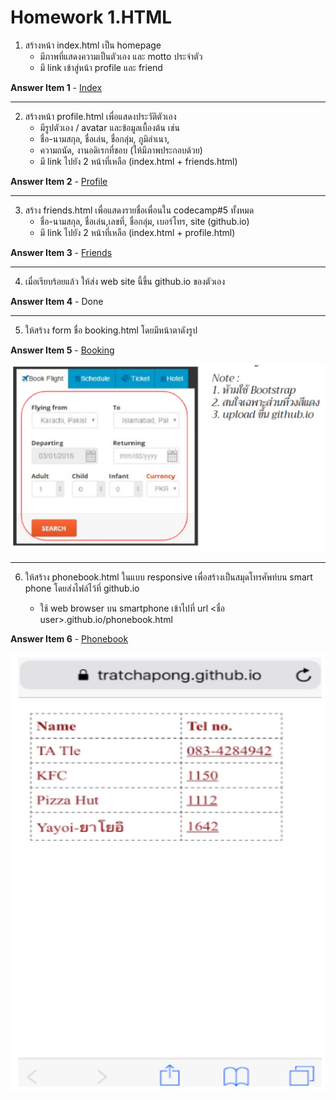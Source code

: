 # Homework 1.HTML

1.  สร้างหน้า index.html เป็น homepage 
    - มีภาพที่แสดงความเป็นตัวเอง และ motto ประจำตัว
    - มี link เข้าสู่หน้า profile และ friend 

**Answer Item 1** - [Index](index.html)

---

2.  สร้างหน้า profile.html เพื่อแสดงประวัติตัวเอง 
    - มีรูปตัวเอง / avatar และข้อมูลเบื้องต้น เช่น
    - ชื่อ-นามสกุล,​ ชื่อเล่น, ชื่อกลุ่ม,​ ภูมิลำเนา, 
    - ความถนัด, งานอดิเรกที่ชอบ (ให้มีภาพประกอบด้วย)
    - มี link ไปยัง 2 หน้าที่เหลือ (index.html + friends.html)

**Answer Item 2** - [Profile](profile.html)

---

3.  สร้าง friends.html เพื่อแสดงรายชื่อเพื่อนใน codecamp#5 ทั้งหมด
    - ชื่อ-นามสกุล,​ ชื่อเล่น,เลขที่, ชื่อกลุ่ม,​ เบอร์โทร, site (github.io) 
    - มี link ไปยัง 2 หน้าที่เหลือ (index.html + profile.html)

**Answer Item 3** - [Friends](friends.html)

---

4.  เมื่อเรียบร้อยแล้ว ให้ส่ง web site นี้ขึ้น github.io ของตัวเอง

**Answer Item 4** - Done

---

5.  ให้สร้าง form ชื่อ booking.html โดยมีหน้าตาดังรูป

**Answer Item 5** - [Booking](booking.html)

![booking](booking.jpg)

---

6.  ให้สร้าง phonebook.html ในแบบ responsive เพื่อสร้างเป็นสมุดโทรศัพท์บน smart phone โดยส่งไฟล์ไว้ที่ github.io

    - ใช้ web browser บน smartphone เข้าไปที่  url <ชื่อ user>.github.io/phonebook.html

**Answer Item 6** - [Phonebook](phonebook.html)

![phonebook](phonebook.jpg)


